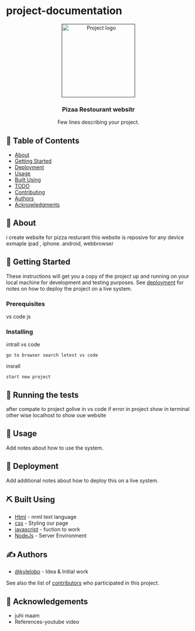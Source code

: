 # project-documentation

<p align="center">
  <a href="" rel="noopener">
 <img width=200px height=200px src="[https://encrypted-tbn0.gstatic.com/images?q=tbn:ANd9GcRkcv3r0z0RanEZ8zXE6vTKihju8d-Lg5yc7lRC-Sjk&s](https://encrypted-tbn0.gstatic.com/images?q=tbn:ANd9GcRFXrSHgNu5-Hk5K9GgKam-Pr0ITV2U5vaGNbsoWIyf7KYU8_43MXplORCol9siyt4B8WU&usqp=CAU)" alt="Project logo"></a>
</p>

<h3 align="center">Pizaa Restourant websitr</h3>

<!--<div align="center">

  [![Status](https://img.shields.io/badge/status-active-success.svg)]() 
  [![GitHub Issues](https://img.shields.io/github/issues/kylelobo/The-Documentation-Compendium.svg)](https://github.com/kylelobo/The-Documentation-Compendium/issues)
  [![GitHub Pull Requests](https://img.shields.io/github/issues-pr/kylelobo/The-Documentation-Compendium.svg)](https://github.com/kylelobo/The-Documentation-Compendium/pulls)
  [![License](https://img.shields.io/badge/license-MIT-blue.svg)](/LICENSE)

</div>

--->

<p align="center"> Few lines describing your project.
    <br> 
</p>

## 📝 Table of Contents
- [About](#about)
- [Getting Started](#getting_started)
- [Deployment](#deployment)
- [Usage](#usage)
- [Built Using](#built_using)
- [TODO](../TODO.md)
- [Contributing](../CONTRIBUTING.md)
- [Authors](#authors)
- [Acknowledgments](#acknowledgement)

## 🧐 About <a name = "about"></a>
i create website for pizza resturant this website is reposive for any device exmaple ipad , iphone. android, webbrowser

## 🏁 Getting Started <a name = "getting_started"></a>
These instructions will get you a copy of the project up and running on your local machine for development and testing purposes. See [deployment](#deployment) for notes on how to deploy the project on a live system.

### Prerequisites
vs code
js

### Installing
intrall vs code

```
go to browser search letest vs code 
```

insrall

```
start new project
```



## 🔧 Running the tests <a name = "tests"></a>
after compate to project golive in vs code if error in project show in terminal other wise localhost to show oue website




## 🎈 Usage <a name="usage"></a>
Add notes about how to use the system.

## 🚀 Deployment <a name = "deployment"></a>
Add additional notes about how to deploy this on a live system.

## ⛏️ Built Using <a name = "built_using"></a>
- [Html](https://www.Html.com/) - nrml text language
- [css](https://css.com/) - Styling our page
- [javascript](https://js.org/) - fuction to work
- [NodeJs](https://nodejs.org/en/) - Server Environment

## ✍️ Authors <a name = "authors"></a>
- [@kylelobo](https://github.com/kylelobo) - Idea & Initial work

See also the list of [contributors](https://github.com/kylelobo/The-Documentation-Compendium/contributors) who participated in this project.

## 🎉 Acknowledgements <a name = "acknowledgement"></a>

- juhi maam
- References-youtube video
